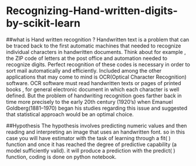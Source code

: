 # Recognizing-Hand-written-digits-by-scikit-learn

##what is Hand written recognition ?
Handwritten text is a problem that can be traced back to the first automatic machines that needed to recognize individual characters in handwritten documents. Think about for example , the ZIP code of letters at the post office and automation needed to recognize digits. Perfect recognition of these codes is necessary in order to sort mail automatically and efficiently.
Included among the other applications that may come to mind is OCR(Optical Character Recognition) software. OCR software must read handwritten texts or pages of printed books , for general electronic document in which each character is well defined.
But the problem of handwriting recognition goes farther back in time more precisely to the early 20th century (1920’s) when Emanuel Goldberg(1881–1970) began his studies regarding this issue and suggested that statistical approach would be an optimal choice.

##Hypothesis
The hypothesis involves predicting numeric values and then reading and interpreting an image that uses an handwritten font. so in this case you will have estimator with the task of learning through a fit( ) function and once it has reached the degree of predictive capability (a model sufficiently valid). it will produce a prediction with the predict( ) function, coding is done on python notebook.

